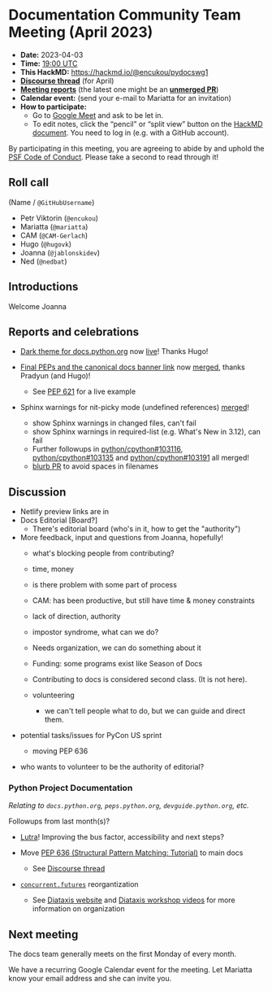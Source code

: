 # Documentation Community Team Meeting (April 2023)

- **Date:** 2023-04-03
- **Time:** [19:00 UTC](https://arewemeetingyet.com/UTC/2023-03-06/19:00/Docs%20Meeting) 
- **This HackMD:** https://hackmd.io/@encukou/pydocswg1
- [**Discourse thread**](https://discuss.python.org/t/25337) (for April)
- [**Meeting reports**](https://docs-community.readthedocs.io/en/latest/monthly-meeting/index.html) (the latest one might be an [**unmerged PR**](https://github.com/python/docs-community/pulls))
- **Calendar event:** (send your e-mail to Mariatta for an invitation)
- **How to participate:**
  -  Go to [Google Meet](https://meet.google.com/dii-qrzf-wkw) and ask to be let in.
  -  To edit notes, click the “pencil” or “split view” button on the [HackMD document](https://hackmd.io/@encukou/pydocswg1). You need to log in (e.g. with a GitHub account).

By participating in this meeting, you are agreeing to abide by and uphold the [PSF Code of Conduct](https://www.python.org/psf/codeofconduct/).
Please take a second to read through it!


## Roll call

(Name / `@GitHubUsername`)

- Petr Viktorin (`@encukou`)
- Mariatta (`@mariatta`)
- CAM (`@CAM-Gerlach`)
- Hugo (`@hugovk`)
- Joanna (`@jablonskidev`)
- Ned (`@nedbat`)



## Introductions

Welcome Joanna


## Reports and celebrations

* [Dark theme for docs.python.org](https://github.com/python/python-docs-theme/pull/44) now [live](https://docs.python.org/3.12/)! Thanks Hugo!

* [Final PEPs and the canonical docs banner link](https://github.com/python/peps/issues/2719) now [merged](https://github.com/python/peps/pull/2992), thanks Pradyun (and Hugo)!
  * See [PEP 621](https://peps.python.org/pep-0621/) for a live example

* Sphinx warnings for nit-picky mode (undefined references) [merged](https://github.com/python/cpython/pull/102513)!
  * show Sphinx warnings in changed files, can't fail
  * show Sphinx warnings in required-list (e.g. What's New in 3.12), can fail
  * Further followups in [python/cpython#103116](https://github.com/python/cpython/pull/103116), [python/cpython#103135](https://github.com/python/cpython/pull/103135) and [python/cpython#103191](https://github.com/python/cpython/pull/103191) all merged!
  * [blurb PR](https://github.com/python/blurb_it/pull/332) to avoid spaces in filenames


## Discussion

* Netlify preview links are in
* Docs Editorial [Board?]
  * There's editorial board (who's in it, how to get the "authority")
* More feedback, input and questions from Joanna, hopefully!
  -    what's blocking people from contributing?
    -    time, money
    -    is there problem with some part of process
    -    CAM: has been productive, but still have time & money constraints
    -    lack of direction, authority
    -    impostor syndrome, what can we do?
    -    Needs organization, we can do something about it
    -    Funding: some programs exist like Season of Docs
    -    Contributing to docs is considered second class. (It is not here).


   - volunteering
       - we can't tell people what to do, but we can guide and direct them.

- potential tasks/issues for PyCon US sprint
    - moving PEP 636

- who wants to volunteer to be the authority of editorial?


### Python Project Documentation

*Relating to `docs.python.org`, `peps.python.org`, `devguide.python.org`, etc.*

Followups from last month(s)?

* [Lutra](https://pradyunsg.me/lutra/)! Improving the bus factor, accessibility and next steps?

* Move [PEP 636 (Structural Pattern Matching: Tutorial)](https://peps.python.org/pep-0636) to main docs
  * See [Discourse thread](https://discuss.python.org/t/is-there-a-good-writeup-talk-about-the-implementation-of-pep-634/21987/6)

* [`concurrent.futures`](https://docs.python.org/3.12/library/concurrent.futures.html) reorgantization
  * See [Diataxis website](https://diataxis.fr/) and [Diataxis workshop videos](https://discuss.python.org/t/recordings-available-for-python-docs-diataxis-workshop/19518) for more information on organization


## Next meeting

The docs team generally meets on the first Monday of every month.

We have a recurring Google Calendar event for the meeting.
Let Mariatta know your email address and she can invite you.
